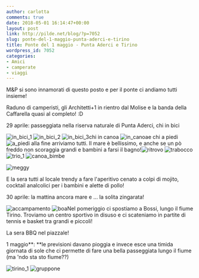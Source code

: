 ```yaml
---
author: carlotta
comments: true
date: 2018-05-01 16:14:47+00:00
layout: post
link: http://pilde.net/blog/?p=7052
slug: ponte-del-1-maggio-punta-aderci-e-tirino
title: Ponte del 1 maggio - Punta Aderci e Tirino
wordpress_id: 7052
categories:
- Amici
- camperate
- viaggi
---
```


M&P si sono innamorati di questo posto e per il ponte ci andiamo tutti insieme!

Raduno di camperisti, gli Architetti+1 in rientro dal Molise e la banda della Caffarella quasi al completo! :D

29 aprile: passeggiata nella riserva naturale di Punta Aderci, chi in bici

![in_bici_1](http://pilde.net/blog/wp-content/uploads/2018/05/in_bici_1.jpg) ![in_bici_2](http://pilde.net/blog/wp-content/uploads/2018/05/in_bici_2.jpg) ![in_bici_3](http://pilde.net/blog/wp-content/uploads/2018/05/in_bici_3.jpg)chi in canoa ![in_canoa](http://pilde.net/blog/wp-content/uploads/2018/05/in_canoa.jpg)e chi a piedi ![a_piedi](http://pilde.net/blog/wp-content/uploads/2018/05/a_piedi.jpg) alla fine arriviamo tutti. Il mare è bellissimo, e anche se un pò freddo non scoraggia grandi e bambini a farsi il bagno!![ritrovo](http://pilde.net/blog/wp-content/uploads/2018/05/ritrovo.jpg) ![trabocco](http://pilde.net/blog/wp-content/uploads/2018/05/trabocco.jpg) ![trio_1](http://pilde.net/blog/wp-content/uploads/2018/05/trio_1.jpg) ![canoa_bimbe](http://pilde.net/blog/wp-content/uploads/2018/05/canoa_bimbe.jpg)

![meggy](http://pilde.net/blog/wp-content/uploads/2018/05/meggy.jpg)

E la sera tutti al locale trendy a fare l'aperitivo cenato a colpi di mojito, cocktail analcolici per i bambini e alette di pollo!

30 aprile: la mattina ancora mare e ... la solita zingarata!

![accampamento](http://pilde.net/blog/wp-content/uploads/2018/05/accampamento.jpg) ![boa](http://pilde.net/blog/wp-content/uploads/2018/05/boa.jpg)Nel pomeriggio ci spostiamo a Bossi, lungo il fiume Tirino. Troviamo un centro sportivo in disuso e ci scateniamo in partite di tennis e basket tra grandi e piccoli!

La sera BBQ nel piazzale!

1 maggio**: **le previsioni davano pioggia e invece esce una timida giornata di sole che ci permette di fare una bella passeggiata lungo il fiume (ma 'ndo sta sto fiume??)

![tirino_1](http://pilde.net/blog/wp-content/uploads/2018/05/tirino_1.jpg) ![gruppone](http://pilde.net/blog/wp-content/uploads/2018/05/gruppone.jpg)
